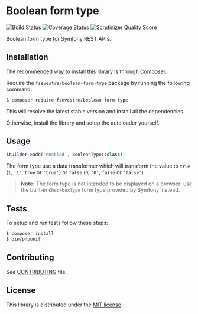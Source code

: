 Boolean form type
=================

[![Build Status](https://travis-ci.org/fsevestre/BooleanFormType.svg?branch=master)](https://travis-ci.org/fsevestre/BooleanFormType)
[![Coverage Status](https://coveralls.io/repos/github/fsevestre/BooleanFormType/badge.svg?branch=master)](https://coveralls.io/github/fsevestre/BooleanFormType?branch=master)
[![Scrutinizer Quality Score](https://scrutinizer-ci.com/g/fsevestre/BooleanFormType/badges/quality-score.png?b=master)](https://scrutinizer-ci.com/g/fsevestre/BooleanFormType)


Boolean form type for Symfony REST APIs.


Installation
------------
The recommended way to install this library is through [Composer](http://getcomposer.org/).

Require the `fsevestre/boolean-form-type` package by running the following command:

```sh
$ composer require fsevestre/boolean-form-type
```

This will resolve the latest stable version and install all the dependencies.

Otherwise, install the library and setup the autoloader yourself.


Usage
-----

```php
$builder->add('enabled', BooleanType::class);
```

The form type use a data transformer which will transform the value to `true` (`1`, `'1'`, `true` or `'true'`)
or `false` (`0`, `'0'`, `false` or `'false'`).

> **Note:** The form type is not intended to be displayed on a browser: use the built-in `CheckboxType` form type
> provided by Symfony instead.


Tests
-----

To setup and run tests follow these steps:
```sh
$ composer install
$ bin/phpunit
```


Contributing
------------
See [CONTRIBUTING](CONTRIBUTING.md) file.


License
-------
This library is distributed under the [MIT license](LICENSE).
